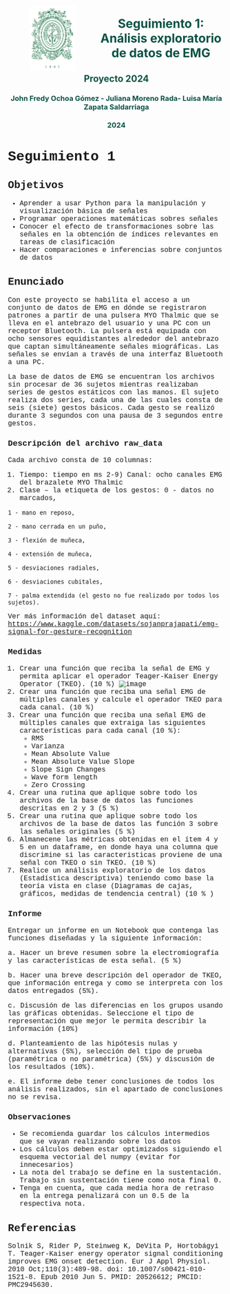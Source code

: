 <p><img alt="udeA logo" height="150px" src="https://github.com/freddyduitama/images/blob/master/logo.png?raw=true" align="left" hspace="50px" vspace="0px" style="width:107px;height:152px;"></p>
<h1><font color='0B5345'> <center>
Seguimiento 1: Análisis exploratorio de datos de EMG</center></font></h1>
<h2><font color='0B5345'> <center>
Proyecto 2024</center></font></h2>
<h3><font color='0B5345'> <center>
John Fredy Ochoa Gómez - Juliana Moreno Rada- Luisa María Zapata Saldarriaga </center></font></h3>
<h3><font color='0B5345'> <center>
2024 </center></font></h3>
<font  face="Courier New" size="3">
<p1><center> </center></p1>

# Seguimiento 1

## Objetivos
  * Aprender a usar Python para la manipulación y visualización básica de señales
  * Programar operaciones matemáticas sobres señales
  * Conocer el efecto de transformaciones sobre las señales en la obtención de índices relevantes en tareas de clasificación
  * Hacer comparaciones e inferencias sobre conjuntos de datos

## Enunciado

Con este proyecto se habilita el acceso a un conjunto de datos de EMG  en dónde se registraron patrones a partir de una pulsera MYO Thalmic que se lleva en el antebrazo del usuario y una PC con un receptor Bluetooth. La pulsera está equipada con ocho sensores equidistantes alrededor del antebrazo que captan simultáneamente señales miográficas. Las señales se envían a través de una interfaz Bluetooth a una PC.

La base de datos de EMG se encuentran los archivos sin procesar de 36 sujetos mientras realizaban series de gestos estáticos con las manos. El sujeto realiza dos series, cada una de las cuales consta de seis (siete) gestos básicos. Cada gesto se realizó durante 3 segundos con una pausa de 3 segundos entre gestos.

### Descripción del archivo raw_data

Cada archivo consta de 10 columnas:
  1) Tiempo: tiempo en ms
  2-9) Canal: ocho canales EMG del brazalete MYO Thalmic
  10) Clase – la etiqueta de los gestos:
    0 - datos no marcados,
      
    1 - mano en reposo,
    
    2 - mano cerrada en un puño,
    
    3 - flexión de muñeca,
    
    4 - extensión de muñeca,
    
    5 - desviaciones radiales,
    
    6 - desviaciones cubitales,
    
    7 - palma extendida (el gesto no fue realizado por todos los sujetos).

Ver más información del dataset aquí: https://www.kaggle.com/datasets/sojanprajapati/emg-signal-for-gesture-recognition

### Medidas 

1. Crear una función que reciba la señal de EMG y permita aplicar el operador Teager-Kaiser Energy Operator (TKEO). (10 %)
   ![image](https://github.com/biosenalesysistemas/proyecto/assets/157903370/6da85b8a-aa90-446a-aa53-5eab5d5a1a83)
2. Crear una función que reciba una señal EMG de múltiples canales y calcule el operador TKEO para cada canal. (10 %)
3. Crear una función que reciba una señal EMG de múltiples canales que extraiga las siguientes características para cada canal (10 %):
   -  RMS
   -  Varianza
   -  Mean Absolute Value
   -  Mean Absolute Value Slope
   -  Slope Sign Changes
   -  Wave form length
   -  Zero Crossing
4. Crear una rutina que aplique sobre todo los archivos de la base de datos las funciones descritas en 2 y 3 (5 %)
5. Crear una rutina que aplique sobre todo los archivos de la base de datos las función 3 sobre las señales originales (5 %)
6. Almanecene las métricas obtenidas en el ítem 4 y 5 en un dataframe, en donde haya una columna que discrimine si las caracteristicas proviene de una señal con TKEO o sin TKEO. (10 %)
7. Realice un análisis exploratorio de los datos (Estadística descriptiva) teniendo como base la teoría vista en clase (Diagramas de cajas, gráficos, medidas de tendencia central) (10 % )

### Informe
Entregar un informe en un Notebook que contenga las funciones diseñadas y la siguiente información: 

a. Hacer un breve resumen sobre la electromiografía y las características de esta señal. (5 %)

b. Hacer una breve descripción del operador de TKEO, que información entrega y como se interpreta con los datos entregados (5%).

c. Discusión  de  las  diferencias  en  los  grupos  usando  las  gráficas  obtenidas. Seleccione el   tipo   de representación que mejor le permita describir la información (10%)

d. Planteamiento de las hipótesis nulas y alternativas (5%), selección del tipo de prueba (paramétrica o no paramétrica) (5%) y discusión de los resultados (10%).

e. El informe debe tener conclusiones de todos los análisis realizados, sin el apartado de conclusiones no se revisa.

### Observaciones 
* Se  recomienda  guardar  los  cálculos  intermedios  que  se  vayan  realizando  sobre  los datos
* Los  cálculos  deben  estar optimizados  siguiendo  el  esquema  vectorial  del  numpy (evitar for innecesarios)
* La nota del trabajo se define en la sustentación. Trabajo sin sustentación tiene como nota final 0.
* Tenga en cuenta, que cada media hora de retraso en la entrega penalizará con un 0.5 de la respectiva nota.
 

## Referencias

Solnik S, Rider P, Steinweg K, DeVita P, Hortobágyi T. Teager-Kaiser energy operator signal conditioning improves EMG onset detection. Eur J Appl Physiol. 2010 Oct;110(3):489-98. doi: 10.1007/s00421-010-1521-8. Epub 2010 Jun 5. PMID: 20526612; PMCID: PMC2945630.


